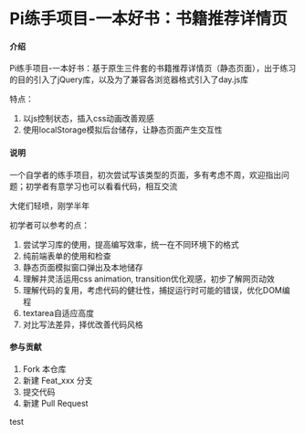 # Pi练手项目-一本好书：书籍推荐详情页

#### 介绍
Pi练手项目-一本好书：基于原生三件套的书籍推荐详情页（静态页面），出于练习的目的引入了jQuery库，以及为了兼容各浏览器格式引入了day.js库

特点：

1. 以js控制状态，插入css动画改善观感
2. 使用localStorage模拟后台储存，让静态页面产生交互性


#### 说明

一个自学者的练手项目，初次尝试写该类型的页面，多有考虑不周，欢迎指出问题；初学者有意学习也可以看看代码，相互交流

大佬们轻喷，刚学半年

初学者可以参考的点：

1. 尝试学习库的使用，提高编写效率，统一在不同环境下的格式
2. 纯前端表单的使用和检查
3. 静态页面模拟窗口弹出及本地储存
4. 理解并灵活运用css animation, transition优化观感，初步了解网页动效
5. 理解代码的复用，考虑代码的健壮性，捕捉运行时可能的错误，优化DOM编程
6. textarea自适应高度
7. 对比写法差异，择优改善代码风格


#### 参与贡献

1.  Fork 本仓库
2.  新建 Feat_xxx 分支
3.  提交代码
4.  新建 Pull Request

test